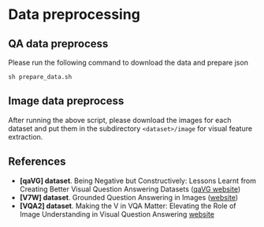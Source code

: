 # Data preprocessing


## QA data preprocess

Please run the following command to download the data and prepare json

```
sh prepare_data.sh
```

## Image data preprocess

After running the above script, please download the images for each dataset and put them in the subdirectory `<dataset>/image` for visual feature extraction.  

## References
- **[qaVG] dataset**. Being Negative but Constructively:
Lessons Learnt from Creating Better Visual Question Answering Datasets ([qaVG website](http://www.teds.usc.edu/website_vqa/))
- **[V7W] dataset**. Grounded Question Answering in Images
 ([website](http://web.stanford.edu/~yukez/visual7w/index.html))
- **[VQA2] dataset**. Making the V in VQA Matter: Elevating the Role of Image Understanding in Visual Question Answering [website](http://www.visualqa.org/)
